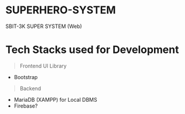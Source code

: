 # SUPERHERO-SYSTEM
SBIT-3K SUPER SYSTEM (Web)

# Tech Stacks used for Development

> Frontend UI Library
- Bootstrap
> Backend
- MariaDB (XAMPP) for Local DBMS
- Firebase?